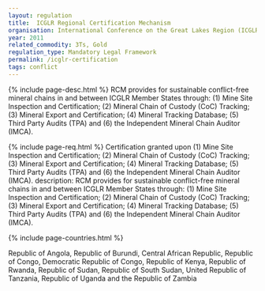 ```yaml
---
layout: regulation
title:  ICGLR Regional Certification Mechanism
organisation: International Conference on the Great Lakes Region (ICGLR)
year: 2011
related_commodity: 3Ts, Gold
regulation_type: Mandatory Legal Framework
permalink: /icglr-certification
tags: conflict
---
```


{% include page-desc.html %}
RCM provides for sustainable conflict-free mineral chains in and between ICGLR Member States through: (1) Mine Site Inspection and Certification; (2) Mineral Chain of Custody (CoC) Tracking; (3) Mineral Export and Certification; (4) Mineral Tracking Database; (5) Third Party Audits (TPA) and (6) the Independent Mineral Chain Auditor (IMCA).

{% include page-req.html %}
Certification granted upon (1) Mine Site Inspection and Certification; (2) Mineral Chain of Custody (CoC) Tracking; (3) Mineral Export and Certification; (4) Mineral Tracking Database; (5) Third Party Audits (TPA) and (6) the Independent Mineral Chain Auditor (IMCA).
description: RCM provides for sustainable conflict-free mineral chains in and between ICGLR Member States through: (1) Mine Site Inspection and Certification; (2) Mineral Chain of Custody (CoC) Tracking; (3) Mineral Export and Certification; (4) Mineral Tracking Database; (5) Third Party Audits (TPA) and (6) the Independent Mineral Chain Auditor (IMCA).

{% include page-countries.html %}

Republic of Angola, Republic of Burundi, Central African Republic, Republic of Congo, Democratic Republic of Congo, Republic of Kenya, Republic of Rwanda, Republic of Sudan, Republic of South Sudan, United Republic of Tanzania, Republic of Uganda and the Republic of Zambia
